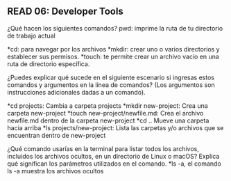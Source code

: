 ## READ 06: Developer Tools
¿Qué hacen los siguientes comandos?
pwd: imprime la ruta de tu directorio de trabajo actual

*cd: para navegar por los archivos
*mkdir: crear uno o varios directorios y establecer sus permisos.
*touch: te permite crear un archivo vacío en una ruta de directorio específica.

¿Puedes explicar qué sucede en el siguiente escenario si ingresas estos comandos y argumentos en la línea de comandos? (Los argumentos son instrucciones adicionales dadas a un comando).

*cd projects: Cambia a carpeta projects
*mkdir new-project: Crea una carpeta new-project
*touch new-project/newfile.md: Crea el archivo newfile.md dentro de la carpeta new-project
*cd .. Mueve una carpeta hacia arriba
*ls projects/new-project: Lista las carpetas y/o archivos que se encuentran dentro de new-project

¿Qué comando usarías en la terminal para listar todos los archivos, incluidos los archivos ocultos, en un directorio de Linux o macOS? Explica qué significan los parámetros utilizados en el comando.
   *ls -a, el comando ls -a muestra los archivos ocultos